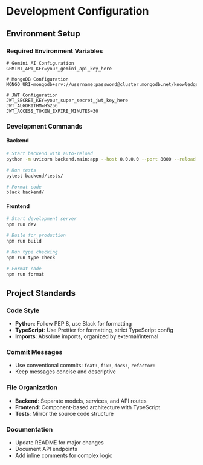 # Development Configuration

## Environment Setup

### Required Environment Variables
```env
# Gemini AI Configuration
GEMINI_API_KEY=your_gemini_api_key_here

# MongoDB Configuration  
MONGO_URI=mongodb+srv://username:password@cluster.mongodb.net/knowledge_db

# JWT Configuration
JWT_SECRET_KEY=your_super_secret_jwt_key_here
JWT_ALGORITHM=HS256
JWT_ACCESS_TOKEN_EXPIRE_MINUTES=30
```

### Development Commands

#### Backend
```bash
# Start backend with auto-reload
python -m uvicorn backend.main:app --host 0.0.0.0 --port 8000 --reload

# Run tests
pytest backend/tests/

# Format code
black backend/
```

#### Frontend
```bash
# Start development server
npm run dev

# Build for production
npm run build

# Run type checking
npm run type-check

# Format code
npm run format
```

## Project Standards

### Code Style
- **Python**: Follow PEP 8, use Black for formatting
- **TypeScript**: Use Prettier for formatting, strict TypeScript config
- **Imports**: Absolute imports, organized by external/internal

### Commit Messages
- Use conventional commits: `feat:`, `fix:`, `docs:`, `refactor:`
- Keep messages concise and descriptive

### File Organization
- **Backend**: Separate models, services, and API routes
- **Frontend**: Component-based architecture with TypeScript
- **Tests**: Mirror the source code structure

### Documentation
- Update README for major changes
- Document API endpoints
- Add inline comments for complex logic